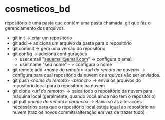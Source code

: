 # cosmeticos_bd

repositório é uma pasta que contém uma pasta chamada .git que faz o gerenciamento dos arquivos.

- git init -> criar um repositorio
- git add -> adiciona um arquivo da pasta para o repositório
- git commit -> gera uma versão do repositório
- git config -> adiciona configurações
  - user.email "seuemail@email.com" -> configura o email
  - user.name "seu nome" - > configura o nome
- git remote add <_nome do remoto_> <_url do remoto na nuvem_> -> configura para qual repositório da nuvem os arquivos vão ser enviados.
- git push <_nome do remoto_> <_branch_> -> envia os arquivos do repositório local para o repositório na nuvem
- git clone <_url do remoto_> -> baixa todo o repositório da nuvem para máquina local (geralmente, quando você ainda não tem o repositório)
- git pull <_nome do remoto_> <_branch_> -> Baixa só as alterações necessários para que o repositório local esteja igual ao repostório na nuvem (traz os novos commits/alteração em vez de trazer tudo)
